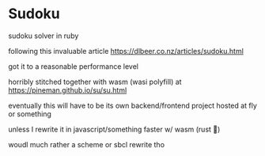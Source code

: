# Sudoku
sudoku solver in ruby

following this invaluable article https://dlbeer.co.nz/articles/sudoku.html

got it to a reasonable performance level

horribly stitched together with wasm (wasi polyfill) at https://pineman.github.io/su/su.html

eventually this will have to be its own backend/frontend project hosted at fly or something

unless I rewrite it in javascript/something faster w/ wasm (rust :eyes:)

woudl much rather a scheme or sbcl rewrite tho
